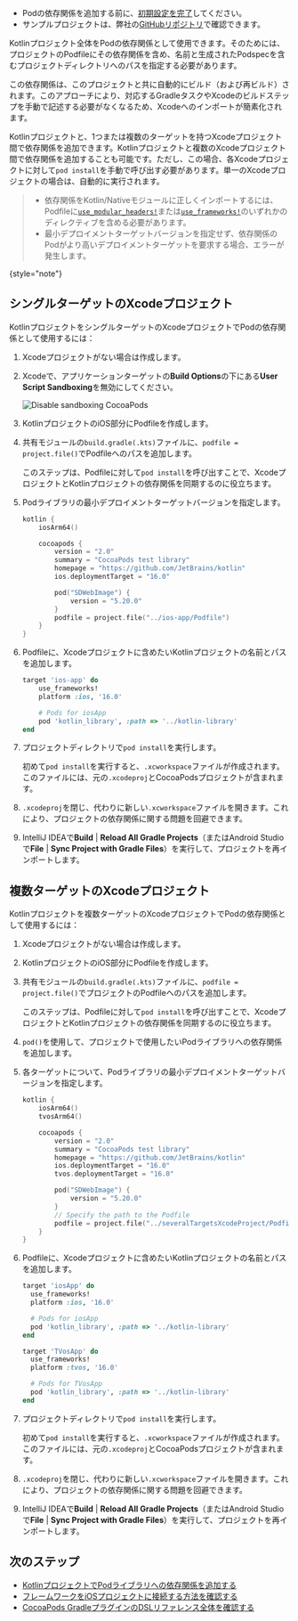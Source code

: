 [//]: # (title: KotlinプロジェクトをCocoaPodsのPodとして使用する)

<tldr>

* Podの依存関係を追加する前に、[初期設定を完了](multiplatform-cocoapods-overview.md#set-up-an-environment-to-work-with-cocoapods)してください。
* サンプルプロジェクトは、弊社の[GitHubリポジトリ](https://github.com/Kotlin/kmp-with-cocoapods-multitarget-xcode-sample)で確認できます。

</tldr>

Kotlinプロジェクト全体をPodの依存関係として使用できます。そのためには、プロジェクトのPodfileにその依存関係を含め、名前と生成されたPodspecを含むプロジェクトディレクトリへのパスを指定する必要があります。

この依存関係は、このプロジェクトと共に自動的にビルド（および再ビルド）されます。このアプローチにより、対応するGradleタスクやXcodeのビルドステップを手動で記述する必要がなくなるため、Xcodeへのインポートが簡素化されます。

Kotlinプロジェクトと、1つまたは複数のターゲットを持つXcodeプロジェクト間で依存関係を追加できます。Kotlinプロジェクトと複数のXcodeプロジェクト間で依存関係を追加することも可能です。ただし、この場合、各Xcodeプロジェクトに対して`pod install`を手動で呼び出す必要があります。単一のXcodeプロジェクトの場合は、自動的に実行されます。

> * 依存関係をKotlin/Nativeモジュールに正しくインポートするには、Podfileに[`use_modular_headers!`](https://guides.cocoapods.org/syntax/podfile.html#use_modular_headers_bang)または[`use_frameworks!`](https://guides.cocoapods.org/syntax/podfile.html#use_frameworks_bang)のいずれかのディレクティブを含める必要があります。
> * 最小デプロイメントターゲットバージョンを指定せず、依存関係のPodがより高いデプロイメントターゲットを要求する場合、エラーが発生します。
>
{style="note"}

## シングルターゲットのXcodeプロジェクト

KotlinプロジェクトをシングルターゲットのXcodeプロジェクトでPodの依存関係として使用するには：

1. Xcodeプロジェクトがない場合は作成します。
2. Xcodeで、アプリケーションターゲットの**Build Options**の下にある**User Script Sandboxing**を無効にしてください。

   ![Disable sandboxing CocoaPods](disable-sandboxing-cocoapods.png)

3. KotlinプロジェクトのiOS部分にPodfileを作成します。
4. 共有モジュールの`build.gradle(.kts)`ファイルに、`podfile = project.file()`でPodfileへのパスを追加します。

   このステップは、Podfileに対して`pod install`を呼び出すことで、XcodeプロジェクトとKotlinプロジェクトの依存関係を同期するのに役立ちます。
5. Podライブラリの最小デプロイメントターゲットバージョンを指定します。

    ```kotlin
    kotlin {
        iosArm64()

        cocoapods {
            version = "2.0"
            summary = "CocoaPods test library"
            homepage = "https://github.com/JetBrains/kotlin"
            ios.deploymentTarget = "16.0"
   
            pod("SDWebImage") {
                version = "5.20.0"
            }
            podfile = project.file("../ios-app/Podfile")
        }
    }
    ```

6. Podfileに、Xcodeプロジェクトに含めたいKotlinプロジェクトの名前とパスを追加します。

    ```ruby
    target 'ios-app' do
        use_frameworks!
        platform :ios, '16.0'
    
        # Pods for iosApp
        pod 'kotlin_library', :path => '../kotlin-library'
    end
    ```

7. プロジェクトディレクトリで`pod install`を実行します。

   初めて`pod install`を実行すると、`.xcworkspace`ファイルが作成されます。このファイルには、元の`.xcodeproj`とCocoaPodsプロジェクトが含まれます。
8. `.xcodeproj`を閉じ、代わりに新しい`.xcworkspace`ファイルを開きます。これにより、プロジェクトの依存関係に関する問題を回避できます。
9. IntelliJ IDEAで**Build** | **Reload All Gradle Projects**（またはAndroid Studioで**File** | **Sync Project with Gradle Files**）を実行して、プロジェクトを再インポートします。

## 複数ターゲットのXcodeプロジェクト

Kotlinプロジェクトを複数ターゲットのXcodeプロジェクトでPodの依存関係として使用するには：

1. Xcodeプロジェクトがない場合は作成します。
2. KotlinプロジェクトのiOS部分にPodfileを作成します。
3. 共有モジュールの`build.gradle(.kts)`ファイルに、`podfile = project.file()`でプロジェクトのPodfileへのパスを追加します。

   このステップは、Podfileに対して`pod install`を呼び出すことで、XcodeプロジェクトとKotlinプロジェクトの依存関係を同期するのに役立ちます。
4. `pod()`を使用して、プロジェクトで使用したいPodライブラリへの依存関係を追加します。
5. 各ターゲットについて、Podライブラリの最小デプロイメントターゲットバージョンを指定します。

    ```kotlin
    kotlin {
        iosArm64()
        tvosArm64()

        cocoapods {
            version = "2.0"
            summary = "CocoaPods test library"
            homepage = "https://github.com/JetBrains/kotlin"
            ios.deploymentTarget = "16.0"
            tvos.deploymentTarget = "16.0"

            pod("SDWebImage") {
                version = "5.20.0"
            }
            // Specify the path to the Podfile
            podfile = project.file("../severalTargetsXcodeProject/Podfile")
        }
    }
    ```

6. Podfileに、Xcodeプロジェクトに含めたいKotlinプロジェクトの名前とパスを追加します。

    ```ruby
    target 'iosApp' do
      use_frameworks!
      platform :ios, '16.0'
   
      # Pods for iosApp
      pod 'kotlin_library', :path => '../kotlin-library'
    end

    target 'TVosApp' do
      use_frameworks!
      platform :tvos, '16.0'

      # Pods for TVosApp
      pod 'kotlin_library', :path => '../kotlin-library'
    end
    ```

7. プロジェクトディレクトリで`pod install`を実行します。

   初めて`pod install`を実行すると、`.xcworkspace`ファイルが作成されます。このファイルには、元の`.xcodeproj`とCocoaPodsプロジェクトが含まれます。
8. `.xcodeproj`を閉じ、代わりに新しい`.xcworkspace`ファイルを開きます。これにより、プロジェクトの依存関係に関する問題を回避できます。
9. IntelliJ IDEAで**Build** | **Reload All Gradle Projects**（またはAndroid Studioで**File** | **Sync Project with Gradle Files**）を実行して、プロジェクトを再インポートします。

## 次のステップ

* [KotlinプロジェクトでPodライブラリへの依存関係を追加する](multiplatform-cocoapods-libraries.md)
* [フレームワークをiOSプロジェクトに接続する方法を確認する](multiplatform-direct-integration.md)
* [CocoaPods GradleプラグインのDSLリファレンス全体を確認する](multiplatform-cocoapods-dsl-reference.md)